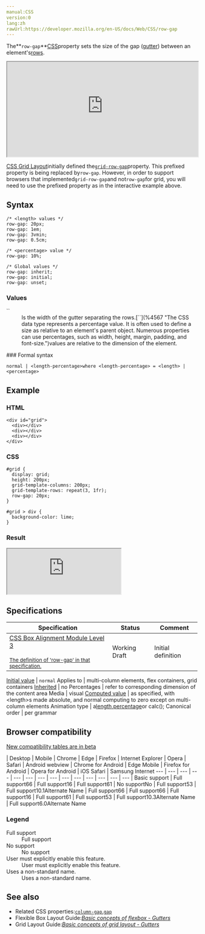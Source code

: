 ```yaml
---
manual:CSS
version:0
lang:zh
rawUrl:https://developer.mozilla.org/en-US/docs/Web/CSS/row-gap
---
```






The**`row-gap`**[CSS](%427 "")property sets the size of the gap ([gutter](%30301 "gutter: Gutters or alleys are spacing between content tracks. These can be created in CSS Grid Layout using the grid-column-gap, grid-row-gap, or grid-gap properties.")) between an element&#39;s[rows](%31879 "The definition of that term (rows) has not been written yet; please consider contributing it!").

<iframe src='https://interactive-examples.mdn.mozilla.net/pages/css/grid-row-gap.html' width='100%' height='250'></iframe>


[CSS Grid Layout](%29934 "")initially defined the[`grid-row-gap`](%31880 "The row-gap CSS property specifies the gutter between rows.")property. This prefixed property is being replaced by`row-gap`. However, in order to support browsers that implemented`grid-row-gap`and not`row-gap`for grid, you will need to use the prefixed property as in the interactive example above.



## Syntax<a name="Syntax"></a>

```
/* <length> values */
row-gap: 20px;
row-gap: 1em;
row-gap: 3vmin;
row-gap: 0.5cm;

/* <percentage> value */
row-gap: 10%;

/* Global values */
row-gap: inherit;
row-gap: initial;
row-gap: unset;
```

### Values<a name="Values"></a>
<dl><dt id=''>`<length-percentage>`</dt><dd>Is the width of the gutter separating the rows.[`<percentage>`](%4567 "The <percentage> CSS data type represents a percentage value. It is often used to define a size as relative to an element's parent object. Numerous properties can use percentages, such as width, height, margin, padding, and font-size.")values are relative to the dimension of the element.</dd></dl>
### Formal syntax<a name="Formal_syntax"></a>

```
normal | <length-percentage>where <length-percentage> = <length> | <percentage>
```

## Example<a name="Example"></a>

### HTML<a name="HTML"></a>

```
<div id="grid">
  <div></div>
  <div></div>
  <div></div>
</div>
```

### CSS<a name="CSS"></a>

```
#grid {
  display: grid;
  height: 200px;
  grid-template-columns: 200px;
  grid-template-rows: repeat(3, 1fr);
  row-gap: 20px;
}

#grid > div {
  background-color: lime;
} 

```

### Result<a name="Result"></a>


<iframe src='https://mdn.mozillademos.org/en-US/docs/Web/CSS/row-gap$samples/Example?revision=1384778' width='auto' height='120'></iframe>



## Specifications<a name="Specifications"></a>

Specification | Status | Comment 
 ---  |  ---  |  ---  | 
[CSS Box Alignment Module Level 3<br></br><small>The definition of &#39;row-gap&#39; in that specification.</small>](%31881 "") | Working Draft | Initial definition 


[Initial value](%28552 "") | `normal` 
Applies to | multi-column elements, flex containers, grid containers 
[Inherited](%28555 "") | no 
Percentages | refer to corresponding dimension of the content area 
Media | visual 
[Computed value](%28556 "") | as specified, with &lt;length&gt;s made absolute, and normal computing to zero except on multi-column elements 
Animation type | a[length](%28692 "Values of the <length> CSS data type are interpolated as real, floating-point numbers."),[percentage](%28693 "Values of the <percentage> CSS data type are interpolated as real, floating-point numbers.")or calc(); 
Canonical order | per grammar 


## Browser compatibility<a name="Browser_compatibility"></a>
[New compatibility tables are in beta<i></i>](%3360 "")

 | <abbr>Desktop<i></i></abbr> | <abbr>Mobile<i></i></abbr> 
 | <abbr>Chrome<i></i></abbr> | <abbr>Edge<i></i></abbr> | <abbr>Firefox<i></i></abbr> | <abbr>Internet Explorer<i></i></abbr> | <abbr>Opera<i></i></abbr> | <abbr>Safari<i></i></abbr> | <abbr>Android webview<i></i></abbr> | <abbr>Chrome for Android<i></i></abbr> | <abbr>Edge Mobile<i></i></abbr> | <abbr>Firefox for Android<i></i></abbr> | <abbr>Opera for Android<i></i></abbr> | <abbr>iOS Safari<i></i></abbr> | <abbr>Samsung Internet<i></i></abbr> 
 ---  |  ---  |  ---  |  ---  |  ---  |  ---  |  ---  |  ---  |  ---  |  ---  |  ---  |  ---  |  ---  |  ---  | 
Basic support | <abbr>Full support</abbr>66 | <abbr>Full support</abbr>16 | <abbr>Full support</abbr>61 | <abbr>No support</abbr>No | <abbr>Full support</abbr>53 | <abbr>Full support</abbr>10.1<abbr>Alternate Name<i></i></abbr> | <abbr>Full support</abbr>66 | <abbr>Full support</abbr>66 | <abbr>Full support</abbr>16 | <abbr>Full support</abbr>61 | <abbr>Full support</abbr>53 | <abbr>Full support</abbr>10.3<abbr>Alternate Name<i></i></abbr> | <abbr>Full support</abbr>6.0<abbr>Alternate Name<i></i></abbr> 


### Legend<a name="Legend"></a>
<dl><dt id=''><abbr>Full support</abbr></dt><dd>Full support</dd><dt id=''><abbr>No support</abbr></dt><dd>No support</dd><dt id=''><abbr>User must explicitly enable this feature.<i></i></abbr></dt><dd>User must explicitly enable this feature.</dd><dt id=''><abbr>Uses a non-standard name.<i></i></abbr></dt><dd>Uses a non-standard name.</dd></dl>

## See also<a name="See_also"></a>

* Related CSS properties:[`column-gap`](%30303 "The column-gap CSS property sets the size of the gap (gutter) between an element's columns."),[`gap`](%30300 "The gap CSS property specifies the gaps (gutters) between rows and columns. It is a shorthand for row-gap and column-gap.")
* Flexible Box Layout Guide:*[Basic concepts of flexbox - Gutters](%30306 "")*
* Grid Layout Guide:*[Basic concepts of grid layout - Gutters](%30307 "")*



